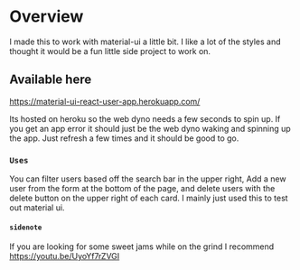 # Overview

I made this to work with material-ui a little bit. I like a lot of the styles and thought it would be a fun little side project to work on.

## Available here

https://material-ui-react-user-app.herokuapp.com/

Its hosted on heroku so the web dyno needs a few seconds to spin up. If you get an app error it should just be the web dyno waking and spinning up the app. Just refresh a few times and it should be good to go.

### `Uses`

You can filter users based off the search bar in the upper right, Add a new user from the form at the bottom of the page, and delete users with the delete button on the upper right of each card. I mainly just used this to test out material ui.

#### `sidenote`

If you are looking for some sweet jams while on the grind I recommend https://youtu.be/UyoYf7rZVGI
